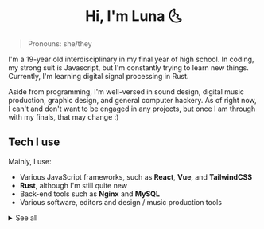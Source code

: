 <h1 align="center">Hi, I'm Luna 🌜</h1>

> Pronouns: she/they

I'm a 19-year old interdisciplinary in my final year of high school. In coding, my strong suit is Javascript, but I'm constantly trying to learn new things. Currently, I'm learning digital signal processing in Rust.

Aside from programming, I'm well-versed in sound design, digital music production, graphic design, and general computer hackery. As of right now, I can't and don't want to be engaged in any projects, but once I am through with my finals, that may change :)

## Tech I use

Mainly, I use:
  * Various JavaScript frameworks, such as **React**, **Vue**, and **TailwindCSS**
  * **Rust**, although I'm still quite new
  * Back-end tools such as **Nginx** and **MySQL**
  * Various software, editors and design / music production tools

<details>
<summary>See all</summary>

### Programming languages
![](https://skillicons.dev/icons?i=js,rust,cpp,java,py&theme=light)

### Front-end tools
![](https://skillicons.dev/icons?i=react,vue,sass,tailwind,electron&theme=light)

### Back-end tools
![](https://skillicons.dev/icons?i=nodejs,graphql,nginx,mysql&theme=light)

### Editors
![](https://skillicons.dev/icons?i=vscode,visualstudio,eclipse,neovim&theme=light)

### Software
![](https://skillicons.dev/icons?i=blender,ai,ps,figma,ableton,discord&theme=light)

### Other
![](https://skillicons.dev/icons?i=latex,linux,powershell,bash,processing,regex&theme=light)
</details>
